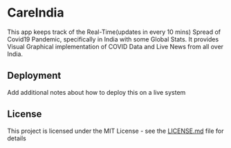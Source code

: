 # CareIndia

This app keeps track of the Real-Time(updates in every 10 mins) Spread of Covid19 Pandemic, specifically in India with some Global Stats. It provides Visual Graphical implementation of COVID Data and Live News from all over India.


## Deployment

Add additional notes about how to deploy this on a live system

## License

This project is licensed under the MIT License - see the [LICENSE.md](LICENSE.md) file for details

